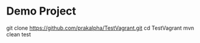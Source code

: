 # Demo Project

git clone https://github.com/prakalpha/TestVagrant.git
cd TestVagrant
mvn clean test
